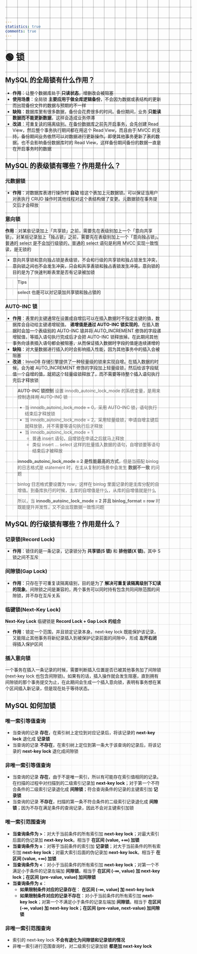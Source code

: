 ```yaml
---
statistics: true
comments: true
---
```


<style>
body {
  position: relative; /* 确保 body 元素的 position 属性为非静态值 */
}

body::before {
  --size: 35px; /* 调整网格单元大小 */
  --line: color-mix(in hsl, canvasText, transparent 60%); /* 调整线条透明度 */
  content: '';
  height: 100vh;
  width: 100%;
  position: absolute; /* 修改为 absolute 以使其随页面滚动 */
  background: linear-gradient(
        90deg,
        var(--line) 1px,
        transparent 1px var(--size)
      )
      50% 50% / var(--size) var(--size),
    linear-gradient(var(--line) 1px, transparent 1px var(--size)) 50% 50% /
      var(--size) var(--size);
  -webkit-mask: linear-gradient(-20deg, transparent 30%, white 80%);
          mask: linear-gradient(-20deg, transparent 30%, white 80%);
  top: 0;
  transform-style: flat;
  pointer-events: none;
  z-index: -1;
}

@media (max-width: 768px) {
  body::before {
    display: none; /* 在手机端隐藏网格效果 */
  }
}
</style>

# 🟢 锁

## MySQL 的全局锁有什么作用？

- **作用**：让整个数据库处于 **只读状态**，增删改会被阻塞
- **使用场景**：全局锁 **主要应用于做全库逻辑备份**，不会因为数据或表结构的更新而出现备份文件的数据与预期的不一样
- **缺陷**：数据库里有很多数据，备份会花费很多的时间。备份期间，业务 **只能读数据而不能更新数据**，这样会造成业务停滞
- **改进**：可重复读的隔离级别。在备份数据库之前先开启事务，会先创建 Read View，然后整个事务执行期间都在用这个 Read View，而且由于 MVCC 的支持，备份期间业务依然可以对数据进行更新操作。即使其他事务更新了表的数据，也不会影响备份数据库时的 Read View，这样备份期间备份的数据一直是在开启事务时的数据

## MySQL 的表级锁有哪些？作用是什么？

### 元数据锁

- **作用**：对数据库表进行操作时 **自动** 给这个表加上元数据锁。可以保证当用户对表执行 CRUD 操作时其他线程对这个表结构做了变更。元数据锁在事务提交后才会释放

### 意向锁

 **作用**：对某些记录加上「共享锁」之前，需要先在表级别加上一个「意向共享锁」，对某些记录加上「独占锁」之前，需要先在表级别加上一个「意向独占锁」。普通的 select 是不会加行级锁的，普通的 select 语句是利用 MVCC 实现一致性读，是无锁的
- 意向共享锁和意向独占锁是表级锁，不会和行级的共享锁和独占锁发生冲突，意向锁之间也不会发生冲突，只会和共享表锁和独占表锁发生冲突。意向锁的目的是为了快速判断表里是否有记录被加锁

>  **Tips** 
> 
>  **select 也是可以对记录加共享锁和独占锁的** 

### AUTO-INC 锁

- **作用**：表里的主键通常在设置成自增后可以在插入数据时不指定主键的值，数据库会自动给主键递增赋值。 **递增值是通过 AUTO-INC 锁实现的**。在插入数据时会加一个表级别的 AUTO-INC 锁并将 AUTO_INCREMENT 修饰的字段递增赋值，等插入语句执行完成后才会把 AUTO-INC 锁释放掉。在此期间其他事务向该表插入语句都会被阻塞，从而保证插入数据时字段的值是连续递增的
- **缺陷**：对大量数据进行插入的时会影响插入性能，因为其他事务中的插入会被阻塞
- **改进**：InnoDB 存储引擎提供了一种轻量级的锁来实现自增。在插入数据的时候，会为被 AUTO_INCREMENT 修饰的字段加上轻量级锁，然后给该字段赋值一个自增的值，就把这个轻量级锁释放了，而不需要等待整个插入语句执行完后才释放锁

>  **AUTO-INC 锁控制** 
> 设置 innodb_autoinc_lock_mode 的系统变量，是用来控制选择用 AUTO-INC 锁
> - 当 innodb_autoinc_lock_mode = 0，采用 AUTO-INC 锁，语句执行结束后才释放锁
> - 当 innodb_autoinc_lock_mode = 2，采用轻量级锁，申请自增主键后就释放锁，并不需要等语句执行后才释放
> - 当 innodb_autoinc_lock_mode = 1
>   - 普通 insert 语句，自增锁在申请之后就马上释放
>   - 类似 insert … select 这样的批量插入数据的语句，自增锁要等语句结束后才被释放
> 
>  **innodb_autoinc_lock_mode = 2 是性能最高的方式**，但是当搭配 binlog 的日志格式是 statement 时，在主从复制的场景中会发生 **数据不一致** 的问题
> 
> binlog 日志格式要设置为 row，这样在 binlog 里面记录的是主库分配的自增值。到备库执行的时候，主库的自增值是什么，从库的自增值就是什么
> 
> 所以，当  **innodb_autoinc_lock_mode = 2 并且 binlog_format = row**  时既能提升并发性，又不会出现数据一致性问题

## MySQL 的行级锁有哪些？作用是什么？

### 记录锁(Record Lock)

- **作用**：锁住的是一条记录，记录锁分为 **共享锁(S 锁)** 和 **排他锁(X 锁)**。其中 S 锁之间不互斥

### 间隙锁(Gap Lock)

- **作用**：只存在于可重复读隔离级别，目的是为了 **解决可重复读隔离级别下幻读的现象**。间隙锁之间是兼容的，两个事务可以同时持有包含共同间隙范围的间隙锁，并不存在互斥关系

### 临键锁(Next-Key Lock)

 **Next-Key Lock**  临键锁是  **Record Lock + Gap Lock 的组合** 
- **作用**：锁定一个范围，并且锁定记录本身。next-key lock 既能保护该记录，又能阻止其他事务将新纪录插入到被保护记录前面的间隙中，形成 **左开右闭** 得插入保护区间

### 插入意向锁

一个事务在插入一条记录的时候，需要判断插入位置是否已被其他事务加了间隙锁(next-key lock 也包含间隙锁)。如果有的话，插入操作就会发生阻塞，直到拥有间隙锁的那个事务提交为止，在此期间会生成一个插入意向锁，表明有事务想在某个区间插入新记录，但是现在处于等待状态。

## MySQL 如何加锁

### 唯一索引等值查询

- 当查询的记录 **存在**，在索引树上定位到对应记录后，将该记录的  **next-key lock**  退化成 **记录锁** 
- 当查询的记录 **不存在**，在索引树上定位到第一条大于该查询的记录后，将该记录的  **next-key lock**  退化成间隙锁

### 非唯一索引等值查询

- 当查询的记录 **存在**，由于不是唯一索引，所以有可能存在索引值相同的记录。在扫描的过程中对扫描到的二级索引记录加  **next-key lock**；对于第一个不符合条件的二级索引记录退化成 **间隙锁**；符合查询条件的记录的主键索引加 **记录锁** 
- 当查询的记录 **不存在**，扫描的第一条不符合条件的二级索引记录退化成 **间隙锁**；因为不存在满足条件的查询记录，因此不会对主键索引加锁

### 唯一索引范围查询

- **当查询条件为 >**：对大于当前条件的所有索引加  **next-key lock**；对最大索引后面的伪记录加  **next-key lock**。相当于 **在区间 (value, +∞) 加锁** 
- **当查询条件为 ≥**：对等于当前条件的索引加 **记录锁**；对大于当前条件的所有索引加  **next-key lock**；对最大索引后面的伪记录加  **next-key lock**。相当于 **在区间 (value, +∞) 加锁** 
- **当查询条件为 <**：对小于当前条件的所有索引加  **next-key lock**；对第一个不满足小于条件的记录左端加  **间隙锁**。相当于 **在区间 (-∞, value) 加 next-key lock；在区间 (pre-value, value] 加间隙锁** 
- **当查询条件为 ≤**：
  - **如果限制条件对应的记录存在**： **在区间 (-∞, value] 加 next-key lock** 
  - **如果限制条件对应的记录不存在**：对小于当前条件的所有索引加  **next-key lock**；对第一个不满足小于条件的记录左端加  **间隙锁**。相当于 **在区间 (-∞, value) 加 next-key lock；在区间 (pre-value, next-value) 加间隙锁** 

### 非唯一索引范围查询

- 索引的 next-key lock  **不会有退化为间隙锁和记录锁的情况** 
- 非唯一索引进行范围查询时，对二级索引记录加锁 **都是加 next-key lock** 
